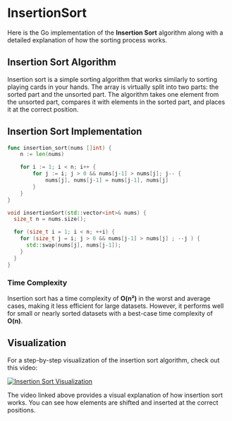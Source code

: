 # InsertionSort

Here is the Go implementation of the **Insertion Sort** algorithm along with a detailed explanation of how the sorting process works.

## Insertion Sort Algorithm

Insertion sort is a simple sorting algorithm that works similarly to sorting playing cards in your hands. The array is virtually split into two parts: the sorted part and the unsorted part. The algorithm takes one element from the unsorted part, compares it with elements in the sorted part, and places it at the correct position.

## Insertion Sort Implementation


```go
func insertion_sort(nums []int) {
	n := len(nums)

	for i := 1; i < n; i++ {
		for j := i; j > 0 && nums[j-1] > nums[j]; j-- {
			nums[j], nums[j-1] = nums[j-1], nums[j]
		}
	}
}
```

```cpp
void insertionSort(std::vector<int>& nums) {
  size_t n = nums.size();

  for (size_t i = 1; i < n; ++i) {
    for (size_t j = i; j > 0 && nums[j-1] > nums[j] ; --j ) {
      std::swap(nums[j], nums[j-1]);
    }
  }
}
```

### Time Complexity

Insertion sort has a time complexity of **O(n²)** in the worst and average cases, making it less efficient for large datasets. However, it performs well for small or nearly sorted datasets with a best-case time complexity of **O(n)**.

## Visualization

For a step-by-step visualization of the insertion sort algorithm, check out this video:

[![Insertion Sort Visualization](https://img.youtube.com/vi/IniSptbttgg/0.jpg)](https://www.youtube.com/watch?v=IniSptbttgg&ab_channel=GBhat)

The video linked above provides a visual explanation of how insertion sort works. You can see how elements are shifted and inserted at the correct positions.